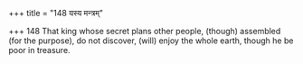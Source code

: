 +++
title = "148 यस्य मन्त्रम्"

+++
148	That king whose secret plans other people, (though) assembled (for the purpose), do not discover, (will) enjoy the whole earth, though he be poor in treasure.